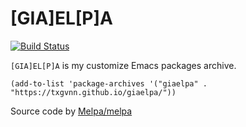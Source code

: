 # [GIA]EL[P]A
[![Build Status](https://github.com/txgvnn/giaelpa/workflows/ci/badge.svg)](https://github.com/txgvnn/giaelpa/actions)

`[GIA]EL[P]A` is my customize Emacs packages archive.

```emacs-lisp
(add-to-list 'package-archives '("giaelpa" . "https://txgvnn.github.io/giaelpa/"))
```

Source code by [Melpa/melpa](https://github.com/melpa/melpa)
